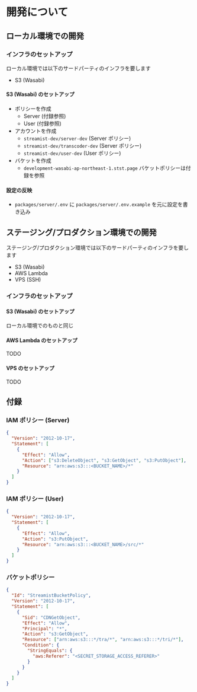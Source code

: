 # 開発について

## ローカル環境での開発

### インフラのセットアップ

ローカル環境では以下のサードパーティのインフラを要します

- S3 (Wasabi)

#### S3 (Wasabi) のセットアップ

- ポリシーを作成
  - Server (付録参照)
  - User (付録参照)
- アカウントを作成
  - `streamist-dev/server-dev` (Server ポリシー)
  - `streamist-dev/transcoder-dev` (Server ポリシー)
  - `streamist-dev/user-dev` (User ポリシー)
- バケットを作成
  - `development-wasabi-ap-northeast-1.stst.page`
    バケットポリシーは付録を参照

#### 設定の反映

- `packages/server/.env` に `packages/server/.env.example` を元に設定を書き込み

## ステージング/プロダクション環境での開発

ステージング/プロダクション環境では以下のサードパーティのインフラを要します

- S3 (Wasabi)
- AWS Lambda
- VPS (SSH)

### インフラのセットアップ

#### S3 (Wasabi) のセットアップ

ローカル環境でのものと同じ

#### AWS Lambda のセットアップ

TODO

#### VPS のセットアップ

TODO

## 付録

### IAM ポリシー (Server)

```json
{
  "Version": "2012-10-17",
  "Statement": [
    {
      "Effect": "Allow",
      "Action": ["s3:DeleteObject", "s3:GetObject", "s3:PutObject"],
      "Resource": "arn:aws:s3:::<BUCKET_NAME>/*"
    }
  ]
}
```

### IAM ポリシー (User)

```json
{
  "Version": "2012-10-17",
  "Statement": [
    {
      "Effect": "Allow",
      "Action": "s3:PutObject",
      "Resource": "arn:aws:s3:::<BUCKET_NAME>/src/*"
    }
  ]
}
```

### バケットポリシー

```json
{
  "Id": "StreamistBucketPolicy",
  "Version": "2012-10-17",
  "Statement": [
    {
      "Sid": "CDNGetObject",
      "Effect": "Allow",
      "Principal": "*",
      "Action": "s3:GetObject",
      "Resource": ["arn:aws:s3:::*/tra/*", "arn:aws:s3:::*/tri/*"],
      "Condition": {
        "StringEquals": {
          "aws:Referer": "<SECRET_STORAGE_ACCESS_REFERER>"
        }
      }
    }
  ]
}
```
